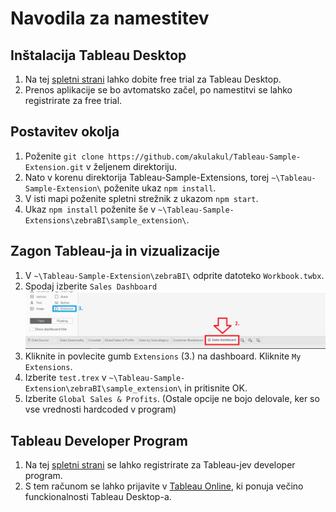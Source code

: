 # Navodila za namestitev

## Inštalacija Tableau Desktop
 1. Na tej [spletni strani](https://www.tableau.com/products/trial) lahko dobite free trial za Tableau Desktop.
 2. Prenos aplikacije se bo avtomatsko začel, po namestitvi se lahko registrirate za free trial.

## Postavitev okolja
 1. Poženite `git clone https://github.com/akulakul/Tableau-Sample-Extension.git` v željenem direktoriju.
 2. Nato v korenu direktorija Tableau-Sample-Extensions, torej `~\Tableau-Sample-Extension\` poženite ukaz `npm install`.
 3. V isti mapi poženite spletni strežnik z ukazom `npm start`.
 4. Ukaz `npm install` poženite še v `~\Tableau-Sample-Extensions\zebraBI\sample_extension\`.

 ## Zagon Tableau-ja in vizualizacije
 1. V `~\Tableau-Sample-Extension\zebraBI\` odprite datoteko `Workbook.twbx`.
 2. Spodaj izberite `Sales Dashboard`
    ![](./zebraBI/Navodila/Tableau_sales_dashboard.PNG)
 3. Kliknite in povlecite gumb `Extensions` (3.) na dashboard. Kliknite `My Extensions`.
 4. Izberite `test.trex` v `~\Tableau-Sample-Extension\zebraBI\sample_extension\` in pritisnite OK.
 5. Izberite `Global Sales & Profits`. (Ostale opcije ne bojo delovale, ker so vse vrednosti hardcoded v program)

## Tableau Developer Program
 1. Na tej [spletni strani](https://www.tableau.com/developer) se lahko registrirate za Tableau-jev developer program.
 2. S tem računom se lahko prijavite v [Tableau Online](https://online.tableau.com/), ki ponuja večino funckionalnosti Tableau Desktop-a.